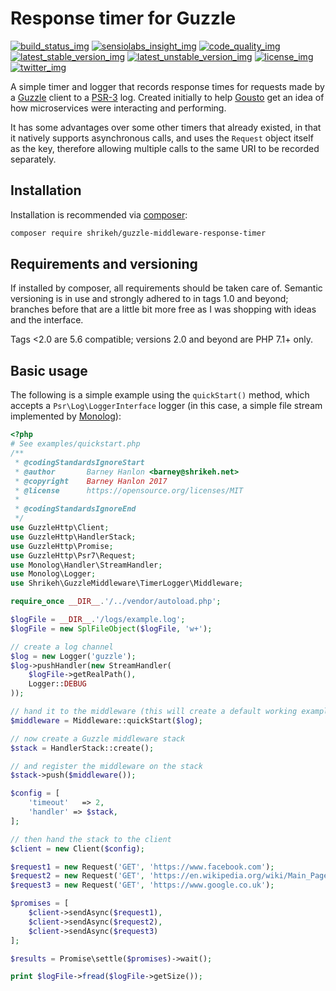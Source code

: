 # Response timer for Guzzle
[![build_status_img]][build_status_travis]
[![sensiolabs_insight_img]][sensiolabs_insight]
[![code_quality_img]][code_quality]
[![latest_stable_version_img]][latest_stable_version]
[![latest_unstable_version_img]][latest_unstable_version]
[![license_img]][license]
[![twitter_img]][twitter]

A simple timer and logger that records response times for requests made by a [Guzzle] client to a [PSR-3] log. Created initially to help [Gousto] get an idea of how microservices were interacting and performing.

It has some advantages over some other timers that already existed, in that it natively supports asynchronous calls, and uses the `Request` object itself as the key, therefore allowing multiple calls to the same URI to be recorded separately.

## Installation

Installation is recommended via [composer]:

```bash
composer require shrikeh/guzzle-middleware-response-timer
```

## Requirements and versioning

If installed by composer, all requirements should be taken care of.
Semantic versioning is in use and strongly adhered to in tags 1.0 and beyond; branches before that are a little bit more free as I was shopping with ideas and the interface.

Tags <2.0 are 5.6 compatible; versions 2.0 and beyond are PHP 7.1+ only.

## Basic usage

The following is a simple example using the `quickStart()` method, which accepts a `Psr\Log\LoggerInterface` logger (in this case, a simple file stream implemented by [Monolog]):
```php
<?php
# See examples/quickstart.php
/**
 * @codingStandardsIgnoreStart
 * @author       Barney Hanlon <barney@shrikeh.net>
 * @copyright    Barney Hanlon 2017
 * @license      https://opensource.org/licenses/MIT
 *
 * @codingStandardsIgnoreEnd
 */
use GuzzleHttp\Client;
use GuzzleHttp\HandlerStack;
use GuzzleHttp\Promise;
use GuzzleHttp\Psr7\Request;
use Monolog\Handler\StreamHandler;
use Monolog\Logger;
use Shrikeh\GuzzleMiddleware\TimerLogger\Middleware;

require_once __DIR__.'/../vendor/autoload.php';

$logFile = __DIR__.'/logs/example.log';
$logFile = new SplFileObject($logFile, 'w+');

// create a log channel
$log = new Logger('guzzle');
$log->pushHandler(new StreamHandler(
    $logFile->getRealPath(),
    Logger::DEBUG
));

// hand it to the middleware (this will create a default working example)
$middleware = Middleware::quickStart($log);

// now create a Guzzle middleware stack
$stack = HandlerStack::create();

// and register the middleware on the stack
$stack->push($middleware());

$config = [
    'timeout'   => 2,
    'handler' => $stack,
];

// then hand the stack to the client
$client = new Client($config);

$request1 = new Request('GET', 'https://www.facebook.com');
$request2 = new Request('GET', 'https://en.wikipedia.org/wiki/Main_Page');
$request3 = new Request('GET', 'https://www.google.co.uk');

$promises = [
    $client->sendAsync($request1),
    $client->sendAsync($request2),
    $client->sendAsync($request3)
];

$results = Promise\settle($promises)->wait();

print $logFile->fread($logFile->getSize());

```
[composer]: https://getcomposer.org
[PSR-3]: https://github.com/php-fig/fig-standards/blob/master/accepted/PSR-3-logger-interface.md
[Guzzle]: http://docs.guzzlephp.org/en/stable/
[Monolog]: https://github.com/Seldaek/monolog
[Gousto]: https://www.gousto.co.uk/

[build_status_img]: https://img.shields.io/travis/shrikeh/guzzle-middleware-responsetimer.svg "Build Status"
[build_status_travis]: https://travis-ci.org/shrikeh/guzzle-middleware-responsetimer

[sensiolabs_insight_img]: https://img.shields.io/sensiolabs/i/769ed835-9e17-4a6f-ad45-7ae0c7734ccb.svg "SensioLabs Insight"
[sensiolabs_insight]: https://insight.sensiolabs.com/projects/769ed835-9e17-4a6f-ad45-7ae0c7734ccb

[code_quality]: https://scrutinizer-ci.com/g/shrikeh/guzzle-middleware-responsetimer/?branch=master
[code_quality_img]: https://img.shields.io/scrutinizer/g/shrikeh/guzzle-middleware-responsetimer.svg "Scrutinizer Code Quality"

[latest_stable_version_img]: https://img.shields.io/packagist/v/shrikeh/guzzle-middleware-response-timer.svg "Latest Stable Version"
[latest_stable_version]: https://packagist.org/packages/shrikeh/guzzle-middleware-response-timer "Latest Stable Version"

[latest_unstable_version_img]: https://img.shields.io/packagist/vpre/shrikeh/guzzle-middleware-response-timer.svg "Latest Unstable Version"
[latest_unstable_version]: https://packagist.org/packages/shrikeh/guzzle-middleware-response-timer "Latest Unstable Version"

[license_img]: https://img.shields.io/packagist/l/shrikeh/guzzle-middleware-response-timer.svg "License"
[license]: https://packagist.org/packages/shrikeh/guzzle-middleware-response-timer

[twitter_img]: https://img.shields.io/badge/twitter-%40shrikeh-blue.svg "@shrikeh on Twitter"
[twitter]: https://twitter.com/shrikeh

[examples]: https://github.com/shrikeh/guzzle-middleware-responsetimer/tree/master/examples "Link to examples in master"
[docs]: https://github.com/shrikeh/guzzle-middleware-responsetimer/tree/master/docs "Link to docs in master"
[specs]: https://github.com/shrikeh/guzzle-middleware-responsetimer/tree/master/tests/spec "Link to specs in master"
